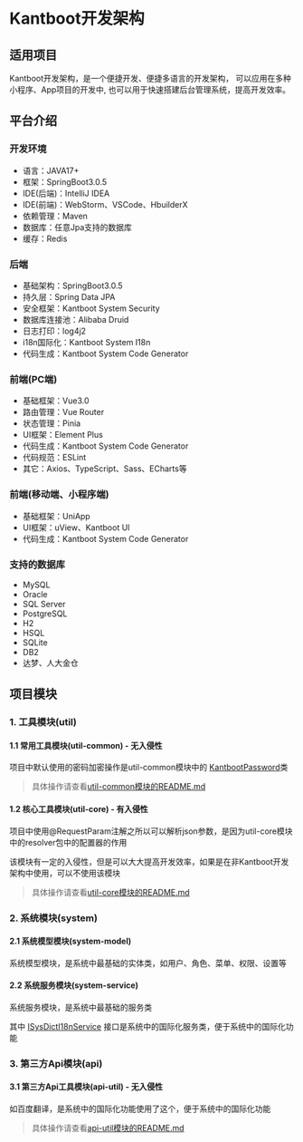 # Kantboot开发架构

## 适用项目
Kantboot开发架构，是一个便捷开发、便捷多语言的开发架构，
可以应用在多种小程序、App项目的开发中, 也可以用于快速搭建后台管理系统，提高开发效率。

## 平台介绍
### 开发环境
- 语言：JAVA17+
- 框架：SpringBoot3.0.5
- IDE(后端)：IntelliJ IDEA
- IDE(前端)：WebStorm、VSCode、HbuilderX
- 依赖管理：Maven
- 数据库：任意Jpa支持的数据库
- 缓存：Redis

### 后端
- 基础架构：SpringBoot3.0.5
- 持久层：Spring Data JPA
- 安全框架：Kantboot System Security
- 数据库连接池：Alibaba Druid
- 日志打印：log4j2
- i18n国际化：Kantboot System I18n
- 代码生成：Kantboot System Code Generator

### 前端(PC端)
- 基础框架：Vue3.0
- 路由管理：Vue Router
- 状态管理：Pinia
- UI框架：Element Plus
- 代码生成：Kantboot System Code Generator
- 代码规范：ESLint
- 其它：Axios、TypeScript、Sass、ECharts等

### 前端(移动端、小程序端)
- 基础框架：UniApp
- UI框架：uView、Kantboot UI
- 代码生成：Kantboot System Code Generator

### 支持的数据库
- MySQL
- Oracle
- SQL Server
- PostgreSQL
- H2
- HSQL
- SQLite
- DB2
- 达梦、人大金仓

## 项目模块
### 1. 工具模块(util)
#### 1.1 常用工具模块(util-common) - 无入侵性
项目中默认使用的密码加密操作是util-common模块中的
<a href="/util/util-common/src/main/java/com/kantboot/util/common/password/KantbootPassword.java">KantbootPassword</a>类
>具体操作请查看<a href="/util/util-common/README.md">util-common模块的README.md</a>
#### 1.2 核心工具模块(util-core) - 有入侵性
项目中使用@RequestParam注解之所以可以解析json参数，是因为util-core模块中的resolver包中的配置器的作用

该模块有一定的入侵性，但是可以大大提高开发效率，如果是在非Kantboot开发架构中使用，可以不使用该模块

>具体操作请查看<a href="/util/util-core/README.md">util-core模块的README.md</a>
### 2. 系统模块(system)
#### 2.1 系统模型模块(system-model)
系统模型模块，是系统中最基础的实体类，如用户、角色、菜单、权限、设置等
#### 2.2 系统服务模块(system-service)
系统服务模块，是系统中最基础的服务类

其中
<a href="/system/system-service/src/main/java/com/kantboot/system/service/ISysDictI18nService.java">ISysDictI18nService</a>
接口是系统中的国际化服务类，便于系统中的国际化功能

### 3. 第三方Api模块(api)
#### 3.1 第三方Api工具模块(api-util) - 无入侵性
如百度翻译，是系统中的国际化功能使用了这个，便于系统中的国际化功能
> 具体操作请查看<a href="/api/api-util/README.md">api-util模块的README.md</a>